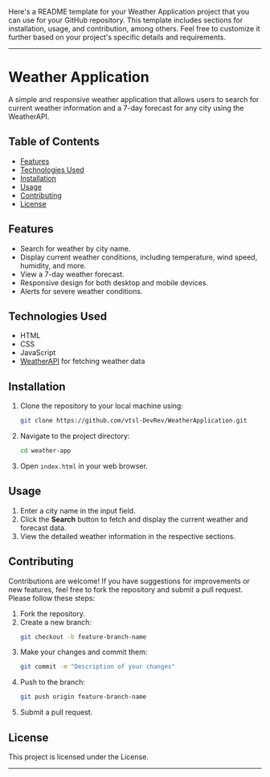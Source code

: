 Here's a README template for your Weather Application project that you can use for your GitHub repository. This template includes sections for installation, usage, and contribution, among others. Feel free to customize it further based on your project's specific details and requirements.

---

# Weather Application

A simple and responsive weather application that allows users to search for current weather information and a 7-day forecast for any city using the WeatherAPI.

## Table of Contents

- [Features](#features)
- [Technologies Used](#technologies-used)
- [Installation](#installation)
- [Usage](#usage)
- [Contributing](#contributing)
- [License](#license)

## Features

- Search for weather by city name.
- Display current weather conditions, including temperature, wind speed, humidity, and more.
- View a 7-day weather forecast.
- Responsive design for both desktop and mobile devices.
- Alerts for severe weather conditions.


## Technologies Used

- HTML
- CSS
- JavaScript
- [WeatherAPI](https://www.weatherapi.com/) for fetching weather data

## Installation

1. Clone the repository to your local machine using:
   ```bash
   git clone https://github.com/vtsl-DevRev/WeatherApplication.git
   ```

2. Navigate to the project directory:
   ```bash
   cd weather-app
   ```

3. Open `index.html` in your web browser.

## Usage

1. Enter a city name in the input field.
2. Click the **Search** button to fetch and display the current weather and forecast data.
3. View the detailed weather information in the respective sections.

## Contributing

Contributions are welcome! If you have suggestions for improvements or new features, feel free to fork the repository and submit a pull request. Please follow these steps:

1. Fork the repository.
2. Create a new branch:
   ```bash
   git checkout -b feature-branch-name
   ```
3. Make your changes and commit them:
   ```bash
   git commit -m "Description of your changes"
   ```
4. Push to the branch:
   ```bash
   git push origin feature-branch-name
   ```
5. Submit a pull request.

## License

This project is licensed under the License.

---